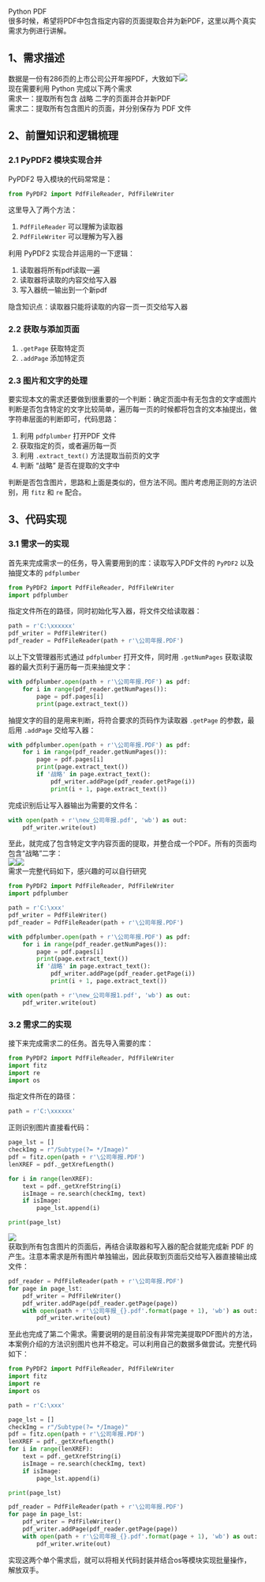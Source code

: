 Python PDF<br />很多时候，希望将PDF中包含指定内容的页面提取合并为新PDF，这里以两个真实需求为例进行讲解。
<a name="Ma86a"></a>
## 1、需求描述
数据是一份有286页的上市公司公开年报PDF，大致如下![](./img/1642724778655-c4bd162e-cefd-4e6a-bbb8-d11f9ff50998.webp)<br />现在需要利用 Python 完成以下两个需求<br />需求一：提取所有包含 战略 二字的页面并合并新PDF<br />需求二：提取所有包含图片的页面，并分别保存为 PDF 文件
<a name="fsTEU"></a>
## 2、前置知识和逻辑梳理
<a name="zzDrE"></a>
### 2.1 PyPDF2 模块实现合并
PyPDF2 导入模块的代码常常是：
```python
from PyPDF2 import PdfFileReader, PdfFileWriter
```
这里导入了两个方法：

1. `PdfFileReader` 可以理解为读取器
2. `PdfFileWriter` 可以理解为写入器

利用 PyPDF2 实现合并运用的一下逻辑：

1. 读取器将所有pdf读取一遍
2. 读取器将读取的内容交给写入器
3. 写入器统一输出到一个新pdf

隐含知识点：读取器只能将读取的内容一页一页交给写入器
<a name="RWjRm"></a>
### 2.2 获取与添加页面

1. `.getPage` 获取特定页
2. `.addPage` 添加特定页
<a name="tE1g2"></a>
### 2.3 图片和文字的处理
要实现本文的需求还要做到很重要的一个判断：确定页面中有无包含的文字或图片<br />判断是否包含特定的文字比较简单，遍历每一页的时候都将包含的文本抽提出，做字符串层面的判断即可，代码思路：

1. 利用 `pdfplumber` 打开PDF 文件
2. 获取指定的页，或者遍历每一页
3. 利用 `.extract_text()` 方法提取当前页的文字
4. 判断 “战略” 是否在提取的文字中

判断是否包含图片，思路和上面是类似的，但方法不同。图片考虑用正则的方法识别，用 `fitz` 和 `re` 配合。
<a name="owhQK"></a>
## 3、代码实现
<a name="rISV8"></a>
### 3.1 需求一的实现
首先来完成需求一的任务，导入需要用到的库：读取写入PDF文件的 `PyPDF2` 以及抽提文本的 `pdfplumber`
```python
from PyPDF2 import PdfFileReader, PdfFileWriter
import pdfplumber
```
指定文件所在的路径，同时初始化写入器，将文件交给读取器：
```python
path = r'C:\xxxxxx'
pdf_writer = PdfFileWriter()
pdf_reader = PdfFileReader(path + r'\公司年报.PDF')
```
以上下文管理器形式通过 `pdfplumber` 打开文件，同时用 `.getNumPages` 获取读取器的最大页利于遍历每一页来抽提文字：
```python
with pdfplumber.open(path + r'\公司年报.PDF') as pdf:
    for i in range(pdf_reader.getNumPages()):
        page = pdf.pages[i]
        print(page.extract_text())
```
抽提文字的目的是用来判断，将符合要求的页码作为读取器 `.getPage` 的参数，最后用 `.addPage` 交给写入器：
```python
with pdfplumber.open(path + r'\公司年报.PDF') as pdf:
    for i in range(pdf_reader.getNumPages()):
        page = pdf.pages[i]
        print(page.extract_text())
        if '战略' in page.extract_text():
            pdf_writer.addPage(pdf_reader.getPage(i))
            print(i + 1, page.extract_text())
```
完成识别后让写入器输出为需要的文件名：
```python
with open(path + r'\new_公司年报.pdf', 'wb') as out:
    pdf_writer.write(out)
```
至此，就完成了包含特定文字内容页面的提取，并整合成一个PDF。所有的页面均包含“战略”二字：<br />![](./img/1642724778878-08bb35e1-5bc5-4e96-8d9b-61ae2988621d.webp)![](./img/1642724778598-9bfb5573-09c5-434f-846f-01663dadd2f7.webp)<br />需求一完整代码如下，感兴趣的可以自行研究
```python
from PyPDF2 import PdfFileReader, PdfFileWriter
import pdfplumber

path = r'C:\xxx'
pdf_writer = PdfFileWriter()
pdf_reader = PdfFileReader(path + r'\公司年报.PDF')

with pdfplumber.open(path + r'\公司年报.PDF') as pdf:
    for i in range(pdf_reader.getNumPages()):
        page = pdf.pages[i]
        print(page.extract_text())
        if '战略' in page.extract_text():
            pdf_writer.addPage(pdf_reader.getPage(i))
            print(i + 1, page.extract_text())

with open(path + r'\new_公司年报1.pdf', 'wb') as out:
    pdf_writer.write(out)
```
<a name="aSGgK"></a>
### 3.2 需求二的实现
接下来完成需求二的任务。首先导入需要的库：
```python
from PyPDF2 import PdfFileReader, PdfFileWriter
import fitz
import re
import os
```
指定文件所在的路径：
```python
path = r'C:\xxxxxx'
```
正则识别图片直接看代码：
```python
page_lst = []
checkImg = r"/Subtype(?= */Image)"
pdf = fitz.open(path + r'\公司年报.PDF')
lenXREF = pdf._getXrefLength()

for i in range(lenXREF):
    text = pdf._getXrefString(i)
    isImage = re.search(checkImg, text)
    if isImage:
        page_lst.append(i)

print(page_lst)
```
![](./img/1642724778778-3b4499d5-437b-4dae-8aee-7e997ca90827.webp)<br />获取到所有包含图片的页面后，再结合读取器和写入器的配合就能完成新 PDF 的产生。注意本需求是所有图片单独输出，因此获取到页面后交给写入器直接输出成文件：
```python
pdf_reader = PdfFileReader(path + r'\公司年报.PDF')
for page in page_lst:
    pdf_writer = PdfFileWriter()
    pdf_writer.addPage(pdf_reader.getPage(page))
    with open(path + r'\公司年报_{}.pdf'.format(page + 1), 'wb') as out:
        pdf_writer.write(out)
```
至此也完成了第二个需求。需要说明的是目前没有非常完美提取PDF图片的方法，本案例介绍的方法识别图片也并不稳定。可以利用自己的数据多做尝试。完整代码如下：
```python
from PyPDF2 import PdfFileReader, PdfFileWriter
import fitz
import re
import os

path = r'C:\xxx'

page_lst = []
checkImg = r"/Subtype(?= */Image)"
pdf = fitz.open(path + r'\公司年报.PDF')
lenXREF = pdf._getXrefLength()
for i in range(lenXREF):
    text = pdf._getXrefString(i)
    isImage = re.search(checkImg, text)
    if isImage:
        page_lst.append(i)

print(page_lst)

pdf_reader = PdfFileReader(path + r'\公司年报.PDF')
for page in page_lst:
    pdf_writer = PdfFileWriter()
    pdf_writer.addPage(pdf_reader.getPage(page))
    with open(path + r'\公司年报_{}.pdf'.format(page + 1), 'wb') as out:
        pdf_writer.write(out)
```
实现这两个单个需求后，就可以将相关代码封装并结合os等模块实现批量操作，解放双手。
